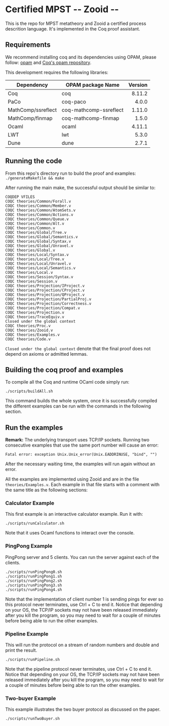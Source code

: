 # Certified MPST -- Zooid --

This is the repo for MPST metatheory and Zooid a certified process descrition language.
It's implemented in the Coq proof assistant.

## Requirements

We recommend installing coq and its dependencies using OPAM, please
follow: [opam](https://opam.ocaml.org/) and
[Coq's opam repository](http://coq.io/opam/).

This development requires the following libraries:


| Dependency         | OPAM package Name      | Version |
|--------------------|------------------------|--------:|
| Coq                | coq                    |  8.11.2 |
| PaCo               | coq-paco               |   4.0.0 |
| MathComp/ssreflect | coq-mathcomp-ssreflect |  1.11.0 |
| MathComp/finmap    | coq-mathcomp-finmap    |   1.5.0 |
| Ocaml              | ocaml                  |  4.11.1 |
| LWT                | lwt                    |   5.3.0 |
| Dune               | dune                   |   2.7.1 |


## Running the code

From this repo's directory run to build the proof and examples:
   `./generateMakefile && make`

After running the main make, the successful output should be similar to:

```
COQDEP VFILES
COQC theories/Common/Forall.v
COQC theories/Common/Member.v
COQC theories/Common/AtomSets.v
COQC theories/Common/Actions.v
COQC theories/Common/Queue.v
COQC theories/Common/Alt.v
COQC theories/Common.v
COQC theories/Global/Tree.v
COQC theories/Global/Semantics.v
COQC theories/Global/Syntax.v
COQC theories/Global/Unravel.v
COQC theories/Global.v
COQC theories/Local/Syntax.v
COQC theories/Local/Tree.v
COQC theories/Local/Unravel.v
COQC theories/Local/Semantics.v
COQC theories/Local.v
COQC theories/Session/Syntax.v
COQC theories/Session.v
COQC theories/Projection/IProject.v
COQC theories/Projection/CProject.v
COQC theories/Projection/QProject.v
COQC theories/Projection/PartialProj.v
COQC theories/Projection/Correctness.v
COQC theories/Projection/Compat.v
COQC theories/Projection.v
COQC theories/TraceEquiv.v
Closed under the global context
COQC theories/Proc.v
COQC theories/Zooid.v
COQC theories/Examples.v
COQC theories/Code.v
```

`Closed under the global context` denote that the final proof does not
depend on axioms or admitted lemmas.

## Building the coq proof and examples

To compile all the Coq and runtime OCaml code simply run:
```
./scripts/buildAll.sh
```

This command builds the whole system, once it is successfully compiled
the different examples can be run with the commands in the following
section.

## Run the examples

**Remark:** The underlying transport uses TCP/IP sockets. Running two
consecutive examples that use the same port number will cause an error:
```
Fatal error: exception Unix.Unix_error(Unix.EADDRINUSE, "bind", "")
```
After the necessary waiting time, the examples will run again without an error.


All the examples are implemented using Zooid and are in the file
`theories/Examples.v`. Each example in that file starts with a comment
with the same title as the following sections:

### Calculator Example
This first example is an interactive calculator example. Run it with:
```
./scripts/runCalculator.sh
```

Note that it uses Ocaml functions to interact over the console.


### PingPong Example

PingPong server and 5 clients. You can run the server against each of
the clients.

```
./scripts/runPingPong0.sh
./scripts/runPingPong1.sh
./scripts/runPingPong2.sh
./scripts/runPingPong3.sh
./scripts/runPingPong4.sh
```

Note that the implementation of client number 1 is sending pings for
ever so this protocol never terminates, use Ctrl + C to end it. Notice
that depending on your OS, the TCP/IP sockets may not have been
released immediately after you kill the program, so you may need to
wait for a couple of minutes before being able to run the other
examples.

###  Pipeline Example

This will run the protocol on a stream of random numbers and double
and print the result.

```
./scripts/runPipeline.sh
```

Note that the pipeline protocol never terminates, use Ctrl + C to end
it. Notice that depending on your OS, the TCP/IP sockets may not have
been released immediately after you kill the program, so you may need
to wait for a couple of minutes before being able to run the other
examples.


### Two-buyer Example

This example illustrates the two buyer protocol as discussed on the
paper.

```
./scripts/runTwoBuyer.sh
```
